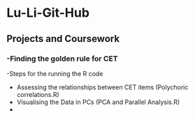 # Lu-Li-Git-Hub
## Projects and Coursework

### -Finding the golden rule for CET
-Steps for the running the R code
 - Assessing the relationships between CET items (Polychoric correlations.R)
 - Visualising the Data in PCs (PCA and Parallel Analysis.R)
 - 
